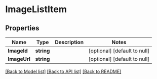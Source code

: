 # ImageListItem

## Properties
Name | Type | Description | Notes
------------ | ------------- | ------------- | -------------
**ImageId** | **string** |  | [optional] [default to null]
**ImageUrl** | **string** |  | [optional] [default to null]

[[Back to Model list]](../README.md#documentation-for-models) [[Back to API list]](../README.md#documentation-for-api-endpoints) [[Back to README]](../README.md)


